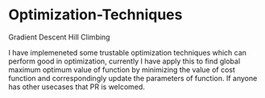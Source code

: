 # Optimization-Techniques
Gradient Descent
Hill Climbing

I have implemeneted some trustable optimization techniques which can perform good in optimization, currently I have apply this to find global maximum optimum value of function by minimizing the value of cost function and correspondingly update the parameters of function.
If anyone has other usecases that PR is welcomed.
